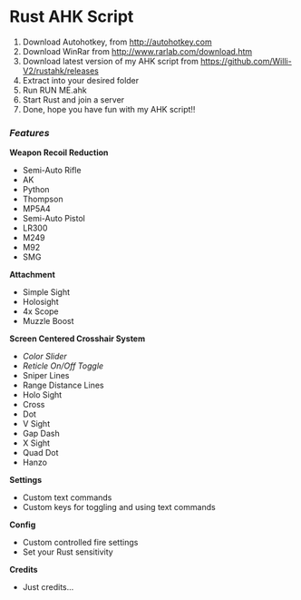 # Rust AHK Script
1. Download Autohotkey, from http://autohotkey.com
2. Download WinRar from http://www.rarlab.com/download.htm
3. Download latest version of my AHK script from https://github.com/Willi-V2/rustahk/releases
4. Extract into your desired folder
5. Run RUN ME.ahk
6. Start Rust and join a server
7. Done, hope you have fun with my AHK script!!

### _Features_

**Weapon Recoil Reduction**
- Semi-Auto Rifle
- AK
- Python
- Thompson
- MP5A4
- Semi-Auto Pistol
- LR300
- M249
- M92
- SMG



**Attachment**
- Simple Sight
- Holosight
- 4x Scope
- Muzzle Boost



**Screen Centered Crosshair System**
- _Color Slider_
- _Reticle On/Off Toggle_
- Sniper Lines
- Range Distance Lines
- Holo Sight
- Cross
- Dot
- V Sight
- Gap Dash
- X Sight
- Quad Dot
- Hanzo

**Settings**
- Custom text commands
- Custom keys for toggling and using text commands

**Config**
- Custom controlled fire settings
- Set your Rust sensitivity

**Credits**
- Just credits...
